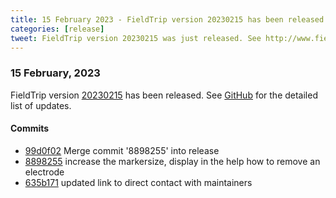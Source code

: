 ```yaml
---
title: 15 February 2023 - FieldTrip version 20230215 has been released
categories: [release]
tweet: FieldTrip version 20230215 was just released. See http://www.fieldtriptoolbox.org/#15-february-2023
---
```


### 15 February, 2023

FieldTrip version [20230215](http://github.com/fieldtrip/fieldtrip/releases/tag/20230215) has been released.
See [GitHub](https://github.com/fieldtrip/fieldtrip/compare/20230210...20230215) for the detailed list of updates.

#### Commits

- [99d0f02](http://github.com/fieldtrip/fieldtrip/commit/99d0f02) Merge commit '8898255' into release
- [8898255](http://github.com/fieldtrip/fieldtrip/commit/8898255) increase the markersize, display in the help how to remove an electrode
- [635b171](http://github.com/fieldtrip/fieldtrip/commit/635b171) updated link to direct contact with maintainers
